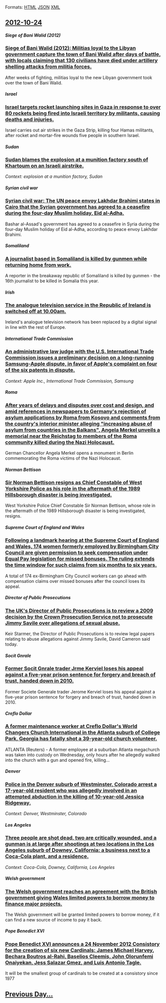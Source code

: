 
Formats: [HTML](2012/10/24/index.html)  [JSON](2012/10/24/index.json)  [XML](2012/10/24/index.xml)  

## [2012-10-24](/news/2012/10/24/index.md)

##### Siege of Bani Walid (2012)
### [Siege of Bani Walid (2012): Militias loyal to the Libyan government capture the town of Bani Walid after days of battle, with locals claiming that 130 civilians have died under artillery shelling attacks from militia forces. ](/news/2012/10/24/siege-of-bani-walid-2012-militias-loyal-to-the-libyan-government-capture-the-town-of-bani-walid-after-days-of-battle-with-locals-claimin.md)
After weeks of fighting, militias loyal to the new Libyan government took over the town of Bani Walid.

##### Israel
### [Israel targets rocket launching sites in Gaza in response to over 80 rockets being fired into Israeli territory by militants, causing deaths and injuries. ](/news/2012/10/24/israel-targets-rocket-launching-sites-in-gaza-in-response-to-over-80-rockets-being-fired-into-israeli-territory-by-militants-causing-deaths.md)
Israel carries out air strikes in the Gaza Strip, killing four Hamas militants, after rocket and mortar-fire wounds five people in southern Israel.

##### Sudan
### [Sudan blames the explosion at a munition factory south of Khartoum on an Israeli airstrike. ](/news/2012/10/24/sudan-blames-the-explosion-at-a-munition-factory-south-of-khartoum-on-an-israeli-airstrike.md)
_Context: explosion at a munition factory, Sudan_

##### Syrian civil war
### [Syrian civil war: The UN peace envoy Lakhdar Brahimi states in Cairo that the Syrian government has agreed to a ceasefire during the four-day Muslim holiday, Eid al-Adha. ](/news/2012/10/24/syrian-civil-war-the-un-peace-envoy-lakhdar-brahimi-states-in-cairo-that-the-syrian-government-has-agreed-to-a-ceasefire-during-the-four-da.md)
Bashar al-Assad&#039;s government has agreed to a ceasefire in Syria during the four-day Muslim holiday of Eid al-Adha, according to peace envoy Lakhdar Brahimi.

##### Somaliland
### [A journalist based in Somaliland is killed by gunmen while returning home from work. ](/news/2012/10/24/a-journalist-based-in-somaliland-is-killed-by-gunmen-while-returning-home-from-work.md)
A reporter in the breakaway republic of Somaliland is killed by gunmen - the 16th journalist to be killed in Somalia this year.

##### Irish
### [The analogue television service in the Republic of Ireland is switched off at 10.00am. ](/news/2012/10/24/the-analogue-television-service-in-the-republic-of-ireland-is-switched-off-at-10-00am.md)
Ireland&#39;s analogue television network has been replaced by a digital signal in line with the rest of Europe.

##### International Trade Commission
### [An administrative law judge with the U.S. International Trade Commission issues a preliminary decision on a long-running Samsung-Apple dispute, in favor of Apple's complaint on four of the six patents in dispute. ](/news/2012/10/24/an-administrative-law-judge-with-the-u-s-international-trade-commission-issues-a-preliminary-decision-on-a-long-running-samsung-apple-dispu.md)
_Context: Apple Inc., International Trade Commission, Samsung_

##### Roma
### [After years of delays and disputes over cost and design, and amid references in newspapers to Germany's rejection of asylum applications by Roma from Kosovo and comments from the country's interior minister alleging "increasing abuse of asylum from countries in the Balkans", Angela Merkel unveils a memorial near the Reichstag to members of the Roma community killed during the Nazi Holocaust. ](/news/2012/10/24/after-years-of-delays-and-disputes-over-cost-and-design-and-amid-references-in-newspapers-to-germany-s-rejection-of-asylum-applications-by.md)
German Chancellor Angela Merkel opens a monument in Berlin commemorating the Roma victims of the Nazi Holocaust.

##### Norman Bettison
### [Sir Norman Bettison resigns as Chief Constable of West Yorkshire Police as his role in the aftermath of the 1989 Hillsborough disaster is being investigated. ](/news/2012/10/24/sir-norman-bettison-resigns-as-chief-constable-of-west-yorkshire-police-as-his-role-in-the-aftermath-of-the-1989-hillsborough-disaster-is-be.md)
West Yorkshire Police Chief Constable Sir Norman Bettison, whose role in the aftermath of the 1989 Hillsborough disaster is being investigated, resigns.

##### Supreme Court of England and Wales
### [Following a landmark hearing at the Supreme Court of England and Wales, 174 women formerly employed by Birmingham City Council are given permission to seek compensation under Equal Pay legislation for missed bonuses. The ruling extends the time window for such claims from six months to six years. ](/news/2012/10/24/following-a-landmark-hearing-at-the-supreme-court-of-england-and-wales-174-women-formerly-employed-by-birmingham-city-council-are-given-per.md)
A total of 174 ex-Birmingham City Council workers can go ahead with compensation claims over missed bonuses after the council loses its appeal.

##### Director of Public Prosecutions
### [The UK's Director of Public Prosecutions is to review a 2009 decision by the Crown Prosecution Service not to prosecute Jimmy Savile over allegations of sexual abuse. ](/news/2012/10/24/the-uk-s-director-of-public-prosecutions-is-to-review-a-2009-decision-by-the-crown-prosecution-service-not-to-prosecute-jimmy-savile-over-al.md)
Keir Starmer, the Director of Public Prosecutions is to review legal papers relating to abuse allegations against Jimmy Savile, David Cameron said today.

##### Socit Gnrale
### [Former Socit Gnrale trader Jrme Kerviel loses his appeal against a five-year prison sentence for forgery and breach of trust, handed down in 2010. ](/news/2012/10/24/former-societe-generale-trader-jerome-kerviel-loses-his-appeal-against-a-five-year-prison-sentence-for-forgery-and-breach-of-trust-handed-d.md)
Former Societe Generale trader Jerome Kerviel loses his appeal against a five-year prison sentence for forgery and breach of trust, handed down in 2010.

##### Creflo Dollar
### [A former maintenance worker at Creflo Dollar's World Changers Church International in the Atlanta suburb of College Park, Georgia has fatally shot a 39-year-old church volunteer. ](/news/2012/10/24/a-former-maintenance-worker-at-creflo-dollar-s-world-changers-church-international-in-the-atlanta-suburb-of-college-park-georgia-has-fatall.md)
ATLANTA (Reuters) - A former employee at a suburban Atlanta megachurch was taken into custody on Wednesday, only hours after he allegedly walked into the church with a gun and opened fire, killing...

##### Denver
### [Police in the Denver suburb of Westminster, Colorado arrest a 17-year-old resident who was allegedly involved in an attempted abduction in the killing of 10-year-old Jessica Ridgeway. ](/news/2012/10/24/police-in-the-denver-suburb-of-westminster-colorado-arrest-a-17-year-old-resident-who-was-allegedly-involved-in-an-attempted-abduction-in-t.md)
_Context: Denver, Westminster, Colorado_

##### Los Angeles
### [Three people are shot dead, two are critically wounded, and a gunman is at large after shootings at two locations in the Los Angeles suburb of Downey, California: a business next to a Coca-Cola plant, and a residence. ](/news/2012/10/24/three-people-are-shot-dead-two-are-critically-wounded-and-a-gunman-is-at-large-after-shootings-at-two-locations-in-the-los-angeles-suburb.md)
_Context: Coca-Cola, Downey, California, Los Angeles_

##### Welsh government
### [The Welsh government reaches an agreement with the British government giving Wales limited powers to borrow money to finance major projects. ](/news/2012/10/24/the-welsh-government-reaches-an-agreement-with-the-british-government-giving-wales-limited-powers-to-borrow-money-to-finance-major-projects.md)
The Welsh government will be granted limited powers to borrow money, if it can find a new source of income to pay it back.

##### Pope Benedict XVI
### [Pope Benedict XVI announces a 24 November 2012 Consistory for the creation of six new Cardinals: James Michael Harvey, Bechara Boutros al-Rahi, Baselios Cleemis, John Olorunfemi Onaiyekan, Jess Salazar Gmez, and Luis Antonio Tagle. ](/news/2012/10/24/pope-benedict-xvi-announces-a-24-november-2012-consistory-for-the-creation-of-six-new-cardinals-james-michael-harvey-bechara-boutros-al-ra.md)
It will be the smallest group of cardinals to be created at a consistory since 1977

## [Previous Day...](/news/2012/10/23/index.md)


